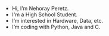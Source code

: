 - Hi, I’m Nehoray Peretz.
- I'm a High School Student.
- I’m interested in Hardware, Data, etc.
- I’m coding with Python, Java and C.


